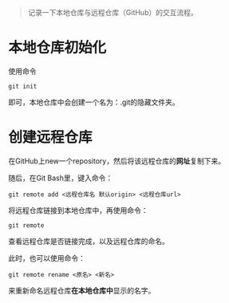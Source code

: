 > 记录一下本地仓库与远程仓库（GitHub）的交互流程。

# 本地仓库初始化

使用命令

```git
git init
```

即可，本地仓库中会创建一个名为：.git的隐藏文件夹。

# 创建远程仓库

在GitHub上new一个repository，然后将该远程仓库的**网址**复制下来。

随后，在Git Bash里，键入命令：

```git
git remote add <远程仓库名 默认origin> <远程仓库url>
```

将远程仓库链接到本地仓库中，再使用命令：

```git
git remote
```

查看远程仓库是否链接完成，以及远程仓库的命名。

此时，也可以使用命令：

```git
git remote rename <原名> <新名>
```

来重新命名远程仓库**在本地仓库中**显示的名字。

